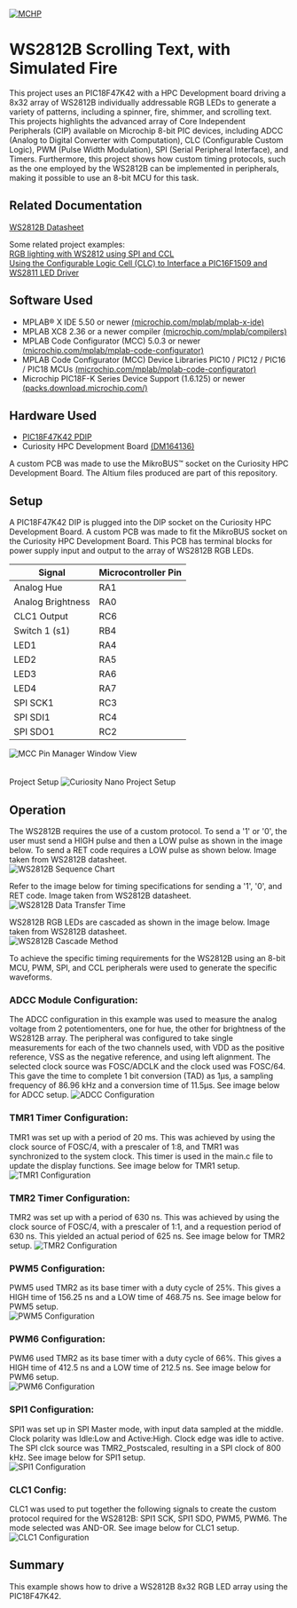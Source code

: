 

[![MCHP](./images/microchip.png)](https://www.microchip.com)

# WS2812B Scrolling Text, with Simulated Fire

This project uses an PIC18F47K42 with a HPC Development board driving a 8x32 array of WS2812B individually addressable RGB LEDs to generate a variety of patterns, including a spinner, fire, shimmer, and scrolling text.
This projects highlights the advanced array of Core Independent Peripherals (CIP) available on Microchip 8-bit PIC devices, including ADCC (Analog to Digital Converter with Computation), CLC (Configurable Custom Logic),
PWM (Pulse Width Modulation), SPI (Serial Peripheral Interface), and Timers. Furthermore, this project shows how custom timing protocols, such as the one employed by the WS2812B can be implemented in peripherals, making it possible to use an 8-bit MCU for this task.



## Related Documentation

 [WS2812B Datasheet](http://www.world-semi.com/Certifications/WS2812B.html)


 Some related project examples:  
[RGB lighting with WS2812 using SPI and CCL](https://mplab-discover.microchip.com/v1/item/com.microchip.ide.project/com.microchip.subcategories.modules-and-peripherals.system-modules.Others/com.microchip.mcu8.mplabx.project.avr128da48-cnano-ws2812-mplab-mcc/1.0.1?view=about&s0=ws2812)  
[Using the Configurable Logic Cell (CLC) to Interface a PIC16F1509 and WS2811 LED Driver](https://ww1.microchip.com/downloads/en/AppNotes/00001606A.pdf)

## Software Used

- MPLAB® X IDE 5.50 or newer [(microchip.com/mplab/mplab-x-ide)](http://www.microchip.com/mplab/mplab-x-ide)
- MPLAB XC8 2.36 or a newer compiler [(microchip.com/mplab/compilers)](http://www.microchip.com/mplab/compilers)
- MPLAB Code Configurator (MCC) 5.0.3 or newer [(microchip.com/mplab/mplab-code-configurator)](https://www.microchip.com/mplab/mplab-code-configurator)
- MPLAB Code Configurator (MCC) Device Libraries PIC10 / PIC12 / PIC16 / PIC18 MCUs [(microchip.com/mplab/mplab-code-configurator)](https://www.microchip.com/mplab/mplab-code-configurator)
- Microchip PIC18F-K Series Device Support (1.6.125) or newer [(packs.download.microchip.com/)](https://packs.download.microchip.com/)


## Hardware Used

- [PIC18F47K42 PDIP](https://www.microchip.com/en-us/product/PIC18F47K42)
- Curiosity HPC Development Board [(DM164136)](https://www.microchip.com/en-us/development-tool/dm164136)

A custom PCB was made to use the MikroBUS&trade; socket on the Curiosity HPC Development Board. The Altium files produced are part of this repository.



## Setup

A PIC18F47K42 DIP is plugged into the DIP socket on the Curiosity HPC Development Board.
A custom PCB was made to fit the MikroBUS socket on the Curiosity HPC Development Board.
This PCB has terminal blocks for power supply input and output to the array of WS2812B RGB LEDs.




|	Signal						  |	Microcontroller Pin |
|---------------------------------|---------------------|
|  Analog Hue					  |	RA1					|
|  Analog Brightness   			  |	RA0					|
|  CLC1 Output	  				  |	RC6					|
|  Switch 1 (s1)				  |	RB4					|
|  LED1		  					  |	RA4					|
|  LED2			  				  |	RA5					|
|  LED3		  					  |	RA6					|
|  LED4				  			  |	RA7					|
|  SPI SCK1				  		  |	RC3					|
|  SPI SDI1			  			  |	RC4					|
|  SPI SDO1				  		  |	RC2					|




![MCC Pin Manager Window View](./images/pin_manager.png)
<br> <br>  
Project Setup
![Curiosity Nano Project Setup](./images/project_setup.jpg)



## Operation

The WS2812B requires the use of a custom protocol. To send a '1' or '0', the user must send a HIGH pulse and then a LOW pulse as shown in the image below.
To send a RET code requires a LOW pulse as shown below. Image taken from WS2812B datasheet.  
![WS2812B Sequence Chart](./images/WS2812_sequence_chart.png)

Refer to the image below for timing specifications for sending a '1', '0', and RET code. Image taken from WS2812B datasheet.
![WS2812B Data Transfer Time](./images/WS2812_data_transfer_time.png)

WS2812B RGB LEDs are cascaded as shown in the image below. Image taken from WS2812B datasheet.  
![WS2812B Cascade Method](./images/WS2812_cascade.png)

To achieve the specific timing requirements for the WS2812B using an 8-bit MCU, PWM, SPI, and CCL peripherals were used to generate the specific waveforms.

### ADCC Module Configuration:

The ADCC configuration in this example was used to measure the analog voltage from 2 potentiomenters, one for hue, the other for brightness of the WS2812B array.
The peripheral was configured to take single measurements for each of the two channels used, with VDD as the positive reference, VSS as the negative reference, and using left alignment.
The selected clock source was FOSC/ADCLK and the clock used was FOSC/64. This gave the time to complete 1 bit conversion (TAD) as 1µs, a sampling frequency of 86.96 kHz and a conversion time of 11.5µs.
See image below for ADCC setup.
![ADCC Configuration](./images/ADCC_config.png)


### TMR1 Timer Configuration:

TMR1 was set up with a period of 20 ms. This was achieved by using the clock source of FOSC/4, with a prescaler of 1:8, and TMR1 was synchronized to the system clock.
This timer is used in the main.c file to update the display functions.
See image below for TMR1 setup.
![TMR1 Configuration](./images/TMR1_config.png)

### TMR2 Timer Configuration:

TMR2 was set up with a period of 630 ns. This was achieved by using the clock source of FOSC/4, with a prescaler of 1:1, and a requestion period of 630 ns.
This yielded an actual period of 625 ns.
See image below for TMR2 setup.
![TMR2 Configuration](./images/TMR2_config.png)

### PWM5 Configuration:

PWM5 used TMR2 as its base timer with a duty cycle of 25%. This gives a HIGH time of 156.25 ns and a LOW time of 468.75 ns.
See image below for PWM5 setup.  
![PWM5 Configuration](./images/PWM5_config.png)

### PWM6 Configuration:

PWM6 used TMR2 as its base timer with a duty cycle of 66%. This gives a HIGH time of 412.5 ns and a LOW time of 212.5 ns.
See image below for PWM6 setup.  
![PWM6 Configuration](./images/PWM6_config.png)

### SPI1 Configuration:

SPI1 was set up in SPI Master mode, with input data sampled at the middle. Clock polarity was Idle:Low and Active:High. Clock edge was idle to active.
The SPI clck source was TMR2_Postscaled, resulting in a SPI clock of 800 kHz.
See image below for SPI1 setup.  
![SPI1 Configuration](./images/SPI1_config.png)


### CLC1 Config:

CLC1 was used to put together the following signals to create the custom protocol required for the WS2812B: SPI1 SCK, SPI1 SDO, PWM5, PWM6.
The mode selected was AND-OR.
See image below for CLC1 setup.  
![CLC1 Configuration](./images/CLC1_config.png)


## Summary

This example shows how to drive a WS2812B 8x32 RGB LED array using the PIC18F47K42.

